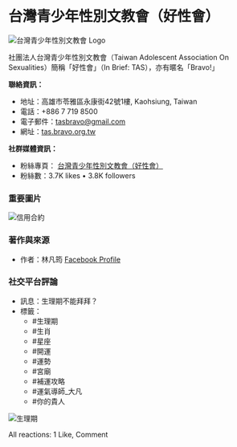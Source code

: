 # 台灣青少年性別文教會（好性會）

![台灣青少年性別文教會 Logo](https://scontent-sjc3-1.xx.fbcdn.net/v/t39.30808-6/348419792_6555857797812311_6375202089028635967_n.png?stp=dst-png_fb50_s320x320&_nc_cat=111&ccb=1-7&_nc_sid=cc71e4&_nc_ohc=_2bOrEd8c5gQ7kNvgG9DEMv&_nc_oc=AdgGnk-j3OWw-pmE2KgL8xB8S5zEB8HY7rdOP0_NAVySaigcy-fPc2TB2aZ6Rq3xQ4I&_nc_zt=23&_nc_ht=scontent-sjc3-1.xx&_nc_gid=A9th_EP1U0pTD6AEKrKFS3D&oh=00_AYCMRkjj8SNa2XOZi-TUEnF--ScIpUspFOvmF8zroVmFHA&oe=67B04D57)

社團法人台灣青少年性別文教會（Taiwan Adolescent Association On Sexualities）簡稱「好性會」（In Brief: TAS），亦有暱名「Bravo!」

**聯絡資訊：**
- 地址：高雄市苓雅區永康街42號1樓, Kaohsiung, Taiwan
- 電話：+886 7 719 8500
- 電子郵件：tasbravo@gmail.com
- 網址：[tas.bravo.org.tw](http://tas.bravo.org.tw)

**社群媒體資訊：**
- 粉絲專頁： [台灣青少年性別文教會（好性會）](https://www.facebook.com/Tasbravo)
- 粉絲數：3.7K likes • 3.8K followers

### 重要圖片

![信用合約](https://static.xx.fbcdn.net/rsrc.php/v4/ye/r/4PEEs7qlhJk.png)

### 著作與來源
- 作者：林凡筠 [Facebook Profile](https://www.facebook.com/people/%E6%9E%97%E5%87%A1%E7%AD%A0/100004736522454/?__cft__[0]=AZV_cD0b3TOKRKwybggbNtdEB-1q6-sV1wvCnIoF5l7El2RJhixBrTpOHsf4Sz_3jMHzrLEtRHJDyyVcpqSIakRy6kTTT3etFa0uwQy0JeW0EXtR5dEaiaK9ROF5Y3meOlkopLAUcDwtp_IOt0vym-7en6pFLHCiyAdgLqTRG9Hb_F89WtQ1EA35nmn1CBkiS2Tqhzq1pDtLr-3daAJ63PeyxjvAAOlBaPsUTfgsRPgMrg&__tn__=-UC%2CP-y-R)

### 社交平台評論
- 訊息：生理期不能拜拜？
- 標籤：
  - #生理期
  - #生肖
  - #星座
  - #開運
  - #運勢
  - #宮廟
  - #補運攻略
  - #運氣導師_大凡
  - #你的貴人

![生理期](https://scontent-sjc3-1.xx.fbcdn.net/v/t51.75761-10/474040382_18465201604070389_3337363623514938798_n.jpg?stp=dst-jpg_s960x960_tt6&_nc_cat=110&ccb=1-7&_nc_sid=282d23&_nc_ohc=aUERncphBzMQ7kNvgEdCU2n&_nc_oc=AdgEA41VNIvuTZhX9bfduFR7NDX7aKfBWUQT8pvCyA4yCL-Bmb05CrpwaVMFQO-an_c&_nc_zt=23&_nc_ht=scontent-sjc3-1.xx&_nc_gid=AB1qNF7VAalzQX5eL3HfppF&oh=00_AYB9IC4agRFVubIOkrnKAsXt9rVGSGfyUDHVFC5vcUzCFQ&oe=67B05E15)

All reactions: 1 Like, Comment